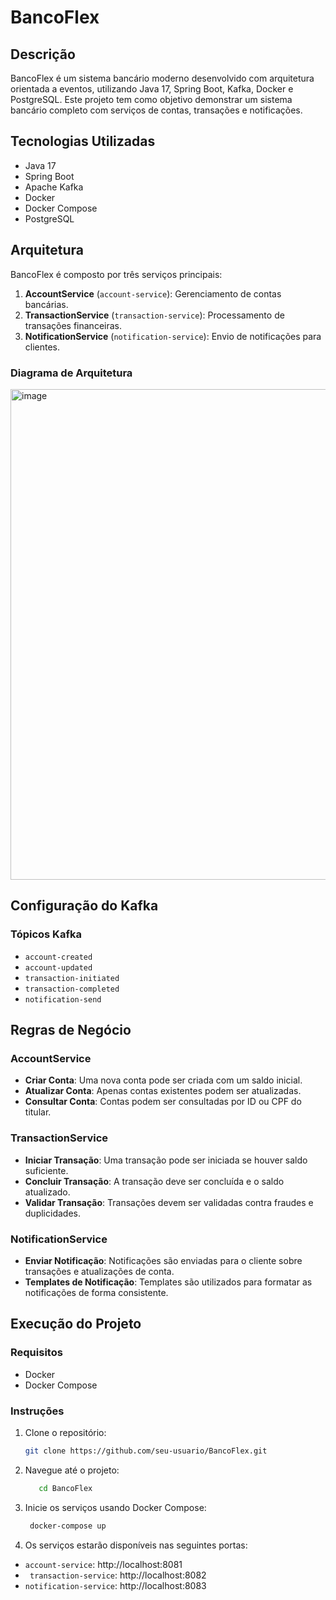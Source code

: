 # BancoFlex

## Descrição

BancoFlex é um sistema bancário moderno desenvolvido com arquitetura orientada a eventos, utilizando Java 17, Spring Boot, Kafka, Docker e PostgreSQL. Este projeto tem como objetivo demonstrar um sistema bancário completo com serviços de contas, transações e notificações.

## Tecnologias Utilizadas

- Java 17
- Spring Boot
- Apache Kafka
- Docker
- Docker Compose
- PostgreSQL

## Arquitetura

BancoFlex é composto por três serviços principais:

1. **AccountService** (`account-service`): Gerenciamento de contas bancárias.
2. **TransactionService** (`transaction-service`): Processamento de transações financeiras.
3. **NotificationService** (`notification-service`): Envio de notificações para clientes.

### Diagrama de Arquitetura

<img width="785" alt="image" src="https://github.com/user-attachments/assets/8cfaa325-d99f-4884-8e3f-8143786b61cd">


## Configuração do Kafka

### Tópicos Kafka

- `account-created`
- `account-updated`
- `transaction-initiated`
- `transaction-completed`
- `notification-send`

## Regras de Negócio

### AccountService
- **Criar Conta**: Uma nova conta pode ser criada com um saldo inicial.
- **Atualizar Conta**: Apenas contas existentes podem ser atualizadas.
- **Consultar Conta**: Contas podem ser consultadas por ID ou CPF do titular.

### TransactionService
- **Iniciar Transação**: Uma transação pode ser iniciada se houver saldo suficiente.
- **Concluir Transação**: A transação deve ser concluída e o saldo atualizado.
- **Validar Transação**: Transações devem ser validadas contra fraudes e duplicidades.

### NotificationService
- **Enviar Notificação**: Notificações são enviadas para o cliente sobre transações e atualizações de conta.
- **Templates de Notificação**: Templates são utilizados para formatar as notificações de forma consistente.

## Execução do Projeto

### Requisitos

- Docker
- Docker Compose

### Instruções

1. Clone o repositório:
   ```bash
   git clone https://github.com/seu-usuario/BancoFlex.git
   ```
   
2. Navegue até o projeto:
   ```bash
      cd BancoFlex
   ```

3. Inicie os serviços usando Docker Compose:
    ```bash
     docker-compose up
    ```

4. Os serviços estarão disponíveis nas seguintes portas:
  - `account-service`: http://localhost:8081
  - ` transaction-service`: http://localhost:8082
  - `notification-service`: http://localhost:8083







